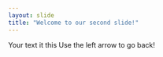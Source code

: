 ```yaml
---
layout: slide
title: "Welcome to our second slide!"
---
```

Your text it this
Use the left arrow to go back!
